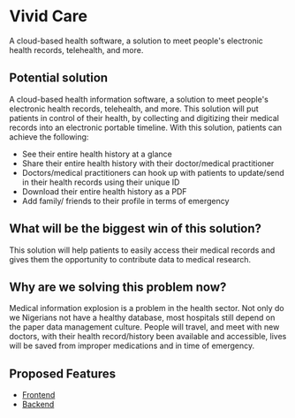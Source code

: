 # Vivid Care

A cloud-based health software, a solution to meet people's electronic health records, telehealth, and more. 

## Potential solution

A cloud-based health information software, a solution to meet people's electronic health records, telehealth, and more. This solution will put patients in control of their health, by collecting and digitizing their medical records into an electronic portable timeline. With this solution, patients can achieve the following:

* See their entire health history at a glance
* Share their entire health history with their doctor/medical practitioner
* Doctors/medical practitioners can hook up with patients to update/send in their health records using their unique ID
* Download their entire health history as a PDF
* Add family/ friends to their profile in terms of emergency 

## What will be the biggest win of this solution?

This solution will help patients to easily access their medical records and gives them the opportunity to contribute data to medical research.

## Why are we solving this problem now?

Medical information explosion is a problem in the health sector. Not only do we Nigerians not have a healthy database, most hospitals still depend on the paper data management culture. People will travel, and meet with new doctors, with their health record/history been available and accessible, lives will be saved from improper medications and in time of emergency.

## Proposed Features

- [Frontend](./frontend/README.md)
- [Backend](./backend/README.md)